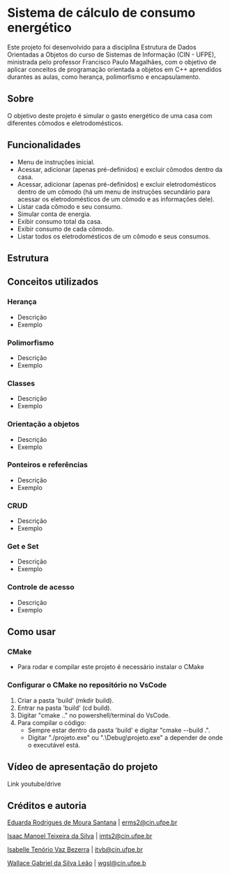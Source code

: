 # Sistema de cálculo de consumo energético
Este projeto foi desenvolvido para a disciplina Estrutura de Dados Orientadas a Objetos do curso de Sistemas de Informação (CIN - UFPE), ministrada pelo professor Francisco Paulo Magalhães, com o objetivo de aplicar conceitos de programação orientada a objetos em C++ aprendidos durantes as aulas, como herança, polimorfismo e encapsulamento.

## Sobre
O objetivo deste projeto é simular o gasto energético de uma casa com diferentes cômodos e eletrodomésticos.

## Funcionalidades
- Menu de instruções inicial.
- Acessar, adicionar (apenas pré-definidos) e excluir cômodos dentro da casa.
- Acessar, adicionar (apenas pré-definidos) e excluir eletrodomésticos dentro de um cômodo (há um menu de instruções secundário para acessar os eletrodomésticos de um cômodo e as informações dele).
- Listar cada cômodo e seu consumo.
- Simular conta de energia.
- Exibir consumo total da casa.
- Exibir consumo de cada cômodo.
- Listar todos os eletrodomésticos de um cômodo e seus consumos.

## Estrutura

## Conceitos utilizados
### Herança
- Descrição
- Exemplo

### Polimorfismo
- Descrição
- Exemplo

### Classes
- Descrição
- Exemplo

### Orientação a objetos
- Descrição
- Exemplo

### Ponteiros e referências
- Descrição
- Exemplo

### CRUD
- Descrição
- Exemplo

### Get e Set
- Descrição
- Exemplo

### Controle de acesso 
- Descrição
- Exemplo

## Como usar
### CMake
- Para rodar e compilar este projeto é necessário instalar o CMake

### Configurar o CMake no repositório no VsCode
1. Criar a pasta 'build' (mkdir build).
2. Entrar na pasta 'build' (cd build).
3. Digitar "cmake .." no powershell/terminal do VsCode.
4. Para compilar o código:
   - Sempre estar dentro da pasta 'build' e digitar "cmake --build .".
   - Digitar "./projeto.exe" ou ".\Debug\projeto.exe" a depender de onde o executável está.

## Vídeo de apresentação do projeto
Link youtube/drive

## Créditos e autoria
[Eduarda Rodrigues de Moura Santana](https://github.com/dudarmouras) | erms2@cin.ufpe.br

[Isaac Manoel Teixeira da Silva](https://github.com/isaacteixeira06) | imts2@cin.ufpe.br

[Isabelle Tenório Vaz Bezerra](https://github.com/IsabelleTenorio) | itvb@cin.ufpe.br

[Wallace Gabriel da Silva Leão](https://github.com/wallacinhochan) | wgsl@cin.ufpe.b
